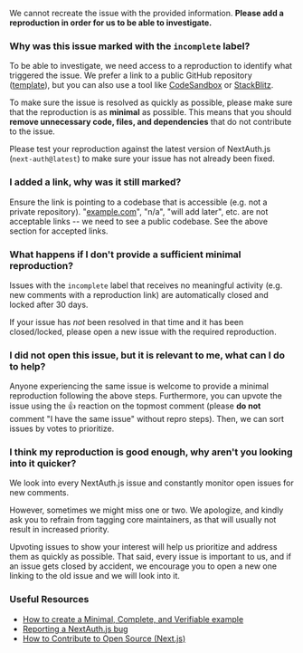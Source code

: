We cannot recreate the issue with the provided information. **Please add a reproduction in order for us to be able to investigate.**

### **Why was this issue marked with the `incomplete` label?**

To be able to investigate, we need access to a reproduction to identify what triggered the issue. We prefer a link to a public GitHub repository ([template](https://github.com/nextauthjs/next-auth-example)), but you can also use a tool like [CodeSandbox](https://codesandbox.io/s/github/nextauthjs/next-auth-example/tree/main) or [StackBlitz](https://stackblitz.com/fork/github/nextauthjs/next-auth-example).

To make sure the issue is resolved as quickly as possible, please make sure that the reproduction is as **minimal** as possible. This means that you should **remove unnecessary code, files, and dependencies** that do not contribute to the issue.

Please test your reproduction against the latest version of NextAuth.js (`next-auth@latest`) to make sure your issue has not already been fixed.

### **I added a link, why was it still marked?**

Ensure the link is pointing to a codebase that is accessible (e.g. not a private repository). "[example.com](http://example.com/)", "n/a", "will add later", etc. are not acceptable links -- we need to see a public codebase. See the above section for accepted links.

### **What happens if I don't provide a sufficient minimal reproduction?**

Issues with the `incomplete` label that receives no meaningful activity (e.g. new comments with a reproduction link) are automatically closed and locked after 30 days.

If your issue has _not_ been resolved in that time and it has been closed/locked, please open a new issue with the required reproduction.

### **I did not open this issue, but it is relevant to me, what can I do to help?**

Anyone experiencing the same issue is welcome to provide a minimal reproduction following the above steps. Furthermore, you can upvote the issue using the :+1: reaction on the topmost comment (please **do not** comment "I have the same issue" without repro steps). Then, we can sort issues by votes to prioritize.

### **I think my reproduction is good enough, why aren't you looking into it quicker?**

We look into every NextAuth.js issue and constantly monitor open issues for new comments.

However, sometimes we might miss one or two. We apologize, and kindly ask you to refrain from tagging core maintainers, as that will usually not result in increased priority.

Upvoting issues to show your interest will help us prioritize and address them as quickly as possible. That said, every issue is important to us, and if an issue gets closed by accident, we encourage you to open a new one linking to the old issue and we will look into it.

### **Useful Resources**

- [How to create a Minimal, Complete, and Verifiable example](https://stackoverflow.com/help/mcve)
- [Reporting a NextAuth.js bug](https://github.com/nextauthjs/next-auth/blob/main/.github/ISSUE_TEMPLATE/1_bug_framework.yml)
- [How to Contribute to Open Source (Next.js)](https://www.youtube.com/watch?v=cuoNzXFLitc)

